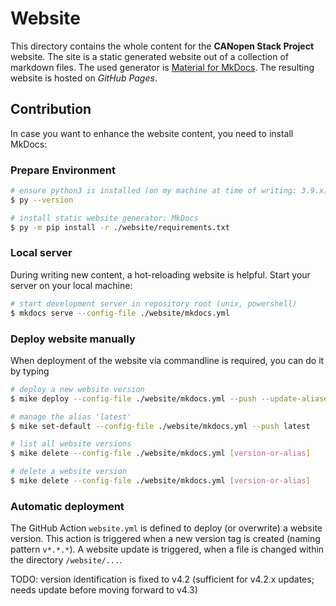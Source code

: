 # Website

This directory contains the whole content for the **CANopen Stack Project** website. The site is a static generated website out of a collection of markdown files. The used generator is [Material for MkDocs](https://squidfunk.github.io/mkdocs-material/). The resulting website is hosted on *GitHub Pages*.

## Contribution

In case you want to enhance the website content, you need to install MkDocs:

### Prepare Environment

```bash
# ensure python3 is installed (on my machine at time of writing: 3.9.x)
$ py --version

# install static website generator: MkDocs
$ py -m pip install -r ./website/requirements.txt
```

### Local server

During writing new content, a hot-reloading website is helpful. Start your server on your local machine:

```bash
# start development server in repository root (unix, powershell)
$ mkdocs serve --config-file ./website/mkdocs.yml
```

### Deploy website manually

When deployment of the website via commandline is required, you can do it by typing

```bash
# deploy a new website version
$ mike deploy --config-file ./website/mkdocs.yml --push --update-aliases vx.y.z latest

# manage the alias 'latest'
$ mike set-default --config-file ./website/mkdocs.yml --push latest

# list all website versions
$ mike delete --config-file ./website/mkdocs.yml [version-or-alias]

# delete a website version
$ mike delete --config-file ./website/mkdocs.yml [version-or-alias]
```

### Automatic deployment

The GitHub Action `website.yml` is defined to deploy (or overwrite) a website version. This action is triggered when a new version tag is created (naming pattern `v*.*.*`). A website update is triggered, when a file is changed within the directory `/website/...`.

TODO: version identification is fixed to v4.2 (sufficient for v4.2.x updates; needs update before moving forward to v4.3)
